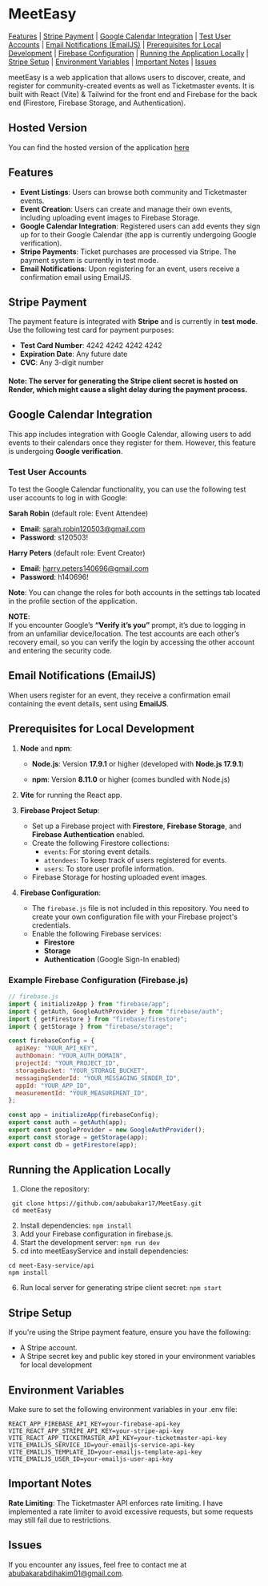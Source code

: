 # MeetEasy

[Features](#features) | [Stripe Payment](#stripe-payment) | [Google Calendar Integration](#google-calendar-integration) | [Test User Accounts](#test-user-accounts) | [Email Notifications (EmailJS)](#email-notifications-emailjs) | [Prerequisites for Local Development](#prerequisites-for-local-development) | [Firebase Configuration](#Example-Firebase-Configuration-firebasejs) | [Running the Application Locally](#running-the-application-locally) | [Stripe Setup](#stripe-setup) | [Environment Variables](#environment-variables) | [Important Notes](#important-notes) | [Issues](#issues)

meetEasy is a web application that allows users to discover, create, and register for community-created events as well as Ticketmaster events. It is built with React (Vite) & Tailwind for the front end and Firebase for the back end (Firestore, Firebase Storage, and Authentication).

## Hosted Version

You can find the hosted version of the application [here](https://meeteasy-244a4.web.app/)

## Features

- **Event Listings**: Users can browse both community and Ticketmaster events.
- **Event Creation**: Users can create and manage their own events, including uploading event images to Firebase Storage.
- **Google Calendar Integration**: Registered users can add events they sign up for to their Google Calendar (the app is currently undergoing Google verification).
- **Stripe Payments**: Ticket purchases are processed via Stripe. The payment system is currently in test mode.
- **Email Notifications**: Upon registering for an event, users receive a confirmation email using EmailJS.

## Stripe Payment

The payment feature is integrated with **Stripe** and is currently in **test mode**. Use the following test card for payment purposes:

- **Test Card Number**: 4242 4242 4242 4242
- **Expiration Date**: Any future date
- **CVC**: Any 3-digit number

#### Note: The server for generating the Stripe client secret is hosted on **Render**, which might cause a slight delay during the payment process.

## Google Calendar Integration

This app includes integration with Google Calendar, allowing users to add events to their calendars once they register for them. However, this feature is undergoing **Google verification**.

### Test User Accounts

To test the Google Calendar functionality, you can use the following test user accounts to log in with Google:

**Sarah Robin** (default role: Event Attendee)

- **Email**: sarah.robin120503@gmail.com
- **Password**: s120503!

**Harry Peters** (default role: Event Creator)

- **Email**: harry.peters140696@gmail.com
- **Password**: h140696!

**Note**: You can change the roles for both accounts in the settings tab located in the profile section of the application.

**NOTE**:  
If you encounter Google’s **“Verify it’s you”** prompt, it’s due to logging in from an unfamiliar device/location. The test accounts are each other’s recovery email, so you can verify the login by accessing the other account and entering the security code.

## Email Notifications (EmailJS)

When users register for an event, they receive a confirmation email containing the event details, sent using **EmailJS**.

## Prerequisites for Local Development

1. **Node** and **npm**:

   - **Node.js**: Version **17.9.1** or higher (developed with **Node.js 17.9.1**)

   - **npm**: Version **8.11.0** or higher (comes bundled with Node.js)

2. **Vite** for running the React app.
3. **Firebase Project Setup**:
   - Set up a Firebase project with **Firestore**, **Firebase Storage**, and **Firebase Authentication** enabled.
   - Create the following Firestore collections:
     - `events`: For storing event details.
     - `attendees`: To keep track of users registered for events.
     - `users`: To store user profile information.
   - Firebase Storage for hosting uploaded event images.
4. **Firebase Configuration**:
   - The `firebase.js` file is not included in this repository. You need to create your own configuration file with your Firebase project's credentials.
   - Enable the following Firebase services:
     - **Firestore**
     - **Storage**
     - **Authentication** (Google Sign-In enabled)

### Example Firebase Configuration (Firebase.js)

```javascript
// firebase.js
import { initializeApp } from "firebase/app";
import { getAuth, GoogleAuthProvider } from "firebase/auth";
import { getFirestore } from "firebase/firestore";
import { getStorage } from "firebase/storage";

const firebaseConfig = {
  apiKey: "YOUR_API_KEY",
  authDomain: "YOUR_AUTH_DOMAIN",
  projectId: "YOUR_PROJECT_ID",
  storageBucket: "YOUR_STORAGE_BUCKET",
  messagingSenderId: "YOUR_MESSAGING_SENDER_ID",
  appId: "YOUR_APP_ID",
  measurementId: "YOUR_MEASUREMENT_ID",
};

const app = initializeApp(firebaseConfig);
export const auth = getAuth(app);
export const googleProvider = new GoogleAuthProvider();
export const storage = getStorage(app);
export const db = getFirestore(app);
```

## Running the Application Locally

1. Clone the repository:

```
 git clone https://github.com/aabubakar17/MeetEasy.git
 cd meetEasy
```

2. Install dependencies: `npm install`
3. Add your Firebase configuration in firebase.js.
4. Start the development server: `npm run dev`
5. cd into meetEasyService and install dependencies:

```
cd meet-Easy-service/api
npm install
```

6. Run local server for generating stripe client secret: `npm start`

## Stripe Setup

If you're using the Stripe payment feature, ensure you have the following:

- A Stripe account.
- A Stripe secret key and public key stored in your environment variables for local development

## Environment Variables

Make sure to set the following environment variables in your .env file:

```
REACT_APP_FIREBASE_API_KEY=your-firebase-api-key
VITE_REACT_APP_STRIPE_API_KEY=your-stripe-api-key
VITE_REACT_APP_TICKETMASTER_API_KEY=your-ticketmaster-api-key
VITE_EMAILJS_SERVICE_ID=your-emailjs-service-api-key
VITE_EMAILJS_TEMPLATE_ID=your-emailjs-template-api-key
VITE_EMAILJS_USER_ID=your-emailjs-user-api-key
```

## Important Notes

**Rate Limiting**: The Ticketmaster API enforces rate limiting. I have implemented a rate limiter to avoid excessive requests, but some requests may still fail due to restrictions.

## Issues

If you encounter any issues, feel free to contact me at abubakarabdihakim01@gmail.com.
